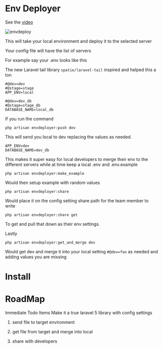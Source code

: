 # Env Deployer

See the [video](http://youtu.be/ppEzRgGSdFw)

![envdeploy](https://dl.dropboxusercontent.com/6q8y2jonnv08sef/envdeployer.png?dl=0)



This will take your local environment and deploy it to the selected server

Your config file will have the list of servers

For example say your .env looks like this

The new Laravel tail library `spatie/laravel-tail` inspired and helped this a ton


~~~
#@dev=dev
#@stage=stage
APP_ENV=local

#@dev=dev_db
#@stage=stage_db
DATABASE_NAME=local_db
~~~

If you run the command

~~~
php artisan envdeployer:push dev
~~~

This will send you local to dev replacing the values as needed.

~~~
APP_ENV=dev
DATABASE_NAME=dev_db
~~~

This makes it super easy for local developers to merge their env to
the different servers while at time keep a local .env and .env.example

~~~
php artisan envdeployer:make_example
~~~

Would then setup example with random values

~~~
php artisan envdeployer:share
~~~

Would place it on the config setting share path for the team member to write

~~~
php artisan envdeployer:share get
~~~

To get and pull that down as their env settings.

Lastly

~~~
php artisan envdeployer:get_and_merge dev
~~~

Would get dev and merge it into your local setting `#@dev=foo` as needed and adding values you are missing


# Install

# RoadMap

Immediate Todo Items
Make it a true laravel 5 library with config settings


1) send file to target environment

2) get file from target and merge into local

3) share with developers

